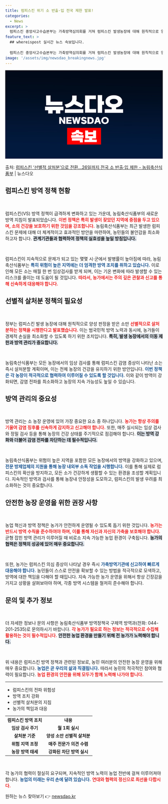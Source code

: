 ```yaml
---
title: 럼피스킨 위기 소 반출·입 전국 제한 발표!
categories:
  - News
excerpt: >
  럼피스킨 중앙사고수습본부는 가축방역심의회를 거쳐 럼피스킨 발생농장에 대해 원칙적으로 양성판정을 받은 소만 살…
feature_text: >
  ## whereispost 실시간 뉴스 속보입니다.

  럼피스킨 중앙사고수습본부는 가축방역심의회를 거쳐 럼피스킨 발생농장에 대해 원칙적으로 양성판정을 받은 소만 살…
image: '/assets/img/newsdao_breakingnews.jpg'
---
```


![뉴스다오 속보](/assets/img/newsdao_breakingnews.jpg)

<p>출처: <a href="https://newsdao.kr/2487" rel="dofollow">럼피스킨 ‘선별적 살처분’으로 전환…26일까지 전국 소 반출·입 제한 - 농림축산식품부</a> | 뉴스다오</p>

<h2 data-ke-size="size26">럼피스킨 방역 정책 현황</h2>

<p data-ke-size="size16">&nbsp;</p>

럼피스킨(VS) 방역 정책이 급격하게 변화하고 있는 가운데, 농림축산식품부의 새로운 방역 지침이 발표되었습니다. <b><span style="color: #ee2323;">이번 정책은 특히 발생이 잦았던 지역에 중점을 두고 있으며, 소의 건강을 보호하기 위한 것임을 강조합니다.</span></b> 농림축산식품부는 최근 발생한 럼피스킨 문제에 대해 더 체계적이고 효과적인 방안을 마련하여, 농민들의 불안감을 최소화하고자 합니다. <b><span style="background-color: #21538527;">관계기관들과 협력하여 정책의 실효성을 높일 방침입니다.</span></b>

<p data-ke-size="size16">&nbsp;</p>

럼피스킨이 지속적으로 문제가 되고 있는 몇몇 시·군에서 발병률이 높아짐에 따라, 농림축산식품부는 <b><span style="color: #1a5490;">특히 위험이 높은 지역에는 더 엄격한 방역 조치를 취하고 있습니다.</span></b> 이로 인해 모든 소는 매월 한 번 임상검사를 받게 되며, 이는 기온 변화에 따라 발생할 수 있는 리스크를 줄이는 데 도움이 될 것입니다. <b><span style="color: #ee2323;">따라서, 농가에서는 주의 깊은 관찰과 신고를 통해 신속하게 대응해야 합니다.</span></b>

<h2 data-ke-size="size26">선별적 살처분 정책의 필요성</h2>

<p data-ke-size="size16">&nbsp;</p>

정부는 럼피스킨 발생 농장에 대해 원칙적으로 양성 판정을 받은 소만 <b><span style="color: #ee2323;">선별적으로 살처분하는 정책을 시행한다고 발표했습니다.</span></b> 이는 범국민적 방역 노력과 동시에, 농가들이 경제적 손실을 최소화할 수 있도록 하기 위한 조치입니다. <b><span style="background-color: #21538527;">특히, 발생 농장에서의 이동 제한과 방역 관리가 중요합니다.</span></b>

<p data-ke-size="size16">&nbsp;</p>

농림축산식품부는 모든 농장에서의 임상 검사를 통해 럼피스킨 감염 증상이 나타난 소는 즉시 살처분할 계획이며, 이는 전체 농장의 건강을 유지하기 위한 방안입니다. <b><span style="color: #1a5490;">이번 정책은 각 농장이 적극적으로 협력하여 이루어질 수 있도록 할 것입니다.</span></b> 이와 같이 방역이 강화되면, 감염 전파를 최소화하고 농장의 지속 가능성도 높일 수 있습니다.

<h2 data-ke-size="size26">방역 관리의 중요성</h2>

<p data-ke-size="size16">&nbsp;</p>

방역 관리는 소 농장 운영에 있어 가장 중요한 요소 중 하나입니다. <b><span style="color: #ee2323;">농가는 항상 주의를 기울여 감염 징후를 신속하게 감지하고 신고해야 합니다.</span></b> 또한, 매주 실시되는 임상 검사와 정밀 검사 등을 통해 농장의 건강 상태를 주기적으로 점검해야 합니다. <b><span style="background-color: #21538527;">이는 방역 강화와 더불어 감염 전파를 차단하는 데 필수적입니다.</span></b>

<p data-ke-size="size16">&nbsp;</p>

농림축산식품부는 위험이 높은 지역을 포함한 모든 농장에서의 방역을 강화하고 있으며, <b><span style="color: #1a5490;">전문 방제업체의 지원을 통해 농장 내외부 소독 작업을 시행합니다.</span></b> 이를 통해 실제로 럼피스킨의 확산을 방지하고, 모든 소가 건강하게 생활할 수 있는 환경을 조성할 계획입니다. 지속적인 방역과 검사를 통해 농장내 안정성을 도모하고, 럼피스킨의 발생 우려를 최소화하는 것이 중요합니다.

<h2 data-ke-size="size26">안전한 농장 운영을 위한 권장 사항</h2>

<p data-ke-size="size16">&nbsp;</p>

농업 혁신과 방역 정책은 농가가 안전하게 운영될 수 있도록 돕기 위한 것입니다. <b><span style="color: #ee2323;">농가는 반드시 방역 수칙을 준수하여야 하며, 이를 통해 자신과 자신의 가축을 보호해야 합니다.</span></b> 균형 잡힌 방역 관리가 이루어질 때 비로소 지속 가능한 농업 환경이 구축됩니다. <b><span style="background-color: #21538527;">농가의 협력은 정책의 성공에 있어 매우 중요합니다.</span></b>

<p data-ke-size="size16">&nbsp;</p>

또한, 농가는 럼피스킨 의심 증상이 나타날 경우 즉시 <b><span style="color: #1a5490;">가축방역기관에 신고하여 빠르게 대응해야 합니다.</span></b> 농민들이 스스로 안전을 확보할 수 있는 방법을 적극적으로 모색하고, 방역에 대한 책임을 다해야 할 때입니다. 지속 가능한 농가 운영을 위해서 항상 긴장감을 가지고 상황을 살펴보아야 하며, 각종 방역 시스템을 철저히 준수해야 합니다.

<h2 data-ke-size="size26">문의 및 추가 정보</h2>

<p data-ke-size="size16">&nbsp;</p>

더 자세한 정보나 문의 사항은 농림축산식품부 방역정책국 구제역 방역과(전화: 044-201-2535)로 문의하시기 바랍니다. <b><span style="color: #ee2323;">각 농가가 필요로 하는 정보는 적극적으로 수집해 활용하는 것이 필수적입니다.</span></b> <b><span style="background-color: #21538527;">안전한 농업 환경을 만들기 위해 전 농가가 노력해야 합니다.</span></b>

<p data-ke-size="size16">&nbsp;</p>

위 내용은 럼피스킨 방역 정책과 관련된 정보로, 농민 여러분의 안전한 농장 운영을 위해 매우 중요합니다. <b><span style="color: #1a5490;">농업은 곧 우리의 삶과 직결됩니다.</span></b> 따라서 농민의 적극적인 참여와 협력이 필요합니다. <b><span style="color: #ee2323;">농업 환경의 안전을 위해 모두가 함께 노력해 나가야 합니다.</span></b>

<hr>

<ul>
    <li>럼피스킨의 전파 위험성</li>
    <li>방역 조치 강화</li>
    <li>선별적 살처분의 지침</li>
    <li>농가의 책임과 대응</li>
</ul>

<table style="width: 100%;">
    <tr>
        <td style="text-align: center; height: 17px;"><b>럼피스킨 방역 조치</b></td>
        <td style="text-align: center; height: 17px;"><b>내용</b></td>
    </tr>
    <tr>
        <td style="text-align: center; height: 17px;"><b>임상 검사 주기</b></td>
        <td style="text-align: center; height: 17px;"><b>월 1회 실시</b></td>
    </tr>
    <tr>
        <td style="text-align: center; height: 17px;"><b>살처분 기준</b></td>
        <td style="text-align: center; height: 17px;"><b>양성 소만 선별적 살처분</b></td>
    </tr>
    <tr>
        <td style="text-align: center; height: 17px;"><b>위험 지역 조정</b></td>
        <td style="text-align: center; height: 17px;"><b>매주 전문가 의견 수렴</b></td>
    </tr>
    <tr>
        <td style="text-align: center; height: 17px;"><b>농장 방역 태세</b></td>
        <td style="text-align: center; height: 17px;"><b>강화된 차단 방역 실시</b></td>
    </tr>
</table>

<p data-ke-size="size16">&nbsp;</p>

각 농가의 협력이 절실히 요구되며, 지속적인 방역 노력이 농업 전반에 걸쳐 이루어져야 합니다. <b><span style="color: #1a5490;">농업의 미래는 우리 손에 달려 있습니다.</span></b> <b><span style="color: #ee2323;">연대와 협력의 정신으로 최선을 다합시다.</span></b>
 

원하는 뉴스 찾아보기 👉 <a href="https://newsdao.kr" rel="dofollow">newsdao.kr</a>


